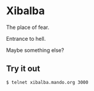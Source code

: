 # Xibalba

The place of fear.

Entrance to hell.

Maybe something else?

## Try it out

```bash
$ telnet xibalba.mando.org 3000
```
